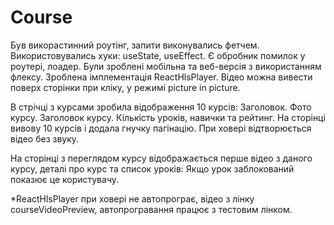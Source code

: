# Course
Був викорастинний роутінг, запити виконувались фетчем. Використовувались хуки: useState, useEffect.
Є обробник помилок у роутері, лоадер. Були зроблені мобільна та веб-версія з використанням флексу.
Зроблена імплементація ReactHlsPlayer. Відео можна вивести поверх сторінки при кліку, у режимі picture in picture.

В стрічці з курсами зробила відображення 10 курсів:
      Заголовок.
	Фото курсу.
	Заголовок курсу.
	Кількість уроків, навички та рейтинг.
	На сторінці вивову 10 курсів і додала гнучку пагінацію.
	При ховері відтворюється відео без звуку.


На сторінці з переглядом курсу відображається перше відео з даного курсу, деталі про курс та список уроків:
	Якщо урок заблокований показює це користувачу.


*ReactHlsPlayer при ховері не автопрограє, відео з лінку courseVideoPreview, автопрогравання працює з тестовим лінком. 
